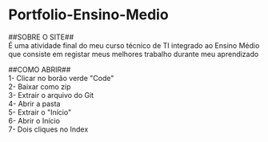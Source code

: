 # Portfolio-Ensino-Medio

##SOBRE O SITE## <BR>
É uma atividade final do meu curso técnico de TI integrado ao Ensino Médio que consiste em registar meus melhores trabalho durante meu aprendizado <BR>

##COMO ABRIR## <BR>
1- Clicar no borão verde "Code" <BR>
2- Baixar como zip <BR>
3- Extrair o arquivo do Git<BR>
4- Abrir a pasta<BR>
5- Extrair o "Início" <BR>
6- Abrir o Início <BR>
7- Dois cliques no Index
